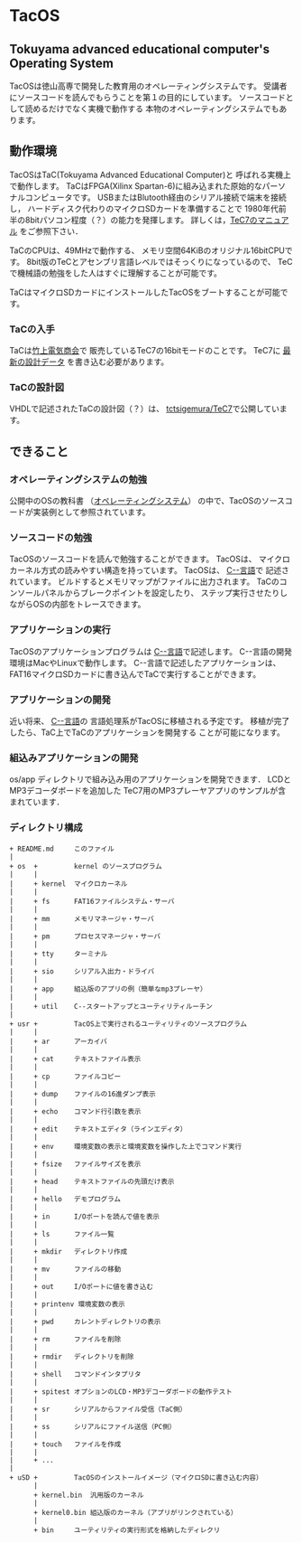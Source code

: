 # TacOS
Tokuyama advanced educational computer's Operating System
---

TacOSは徳山高専で開発した教育用のオペレーティングシステムです。
受講者にソースコードを読んでもらうことを第１の目的にしています。
ソースコードとして読めるだけでなく実機で動作する
本物のオペレーティングシステムでもあります。

## 動作環境
TacOSはTaC(Tokuyama Advanced Educational Computer)と
呼ばれる実機上で動作します。
TaCはFPGA(Xilinx Spartan-6)に組み込まれた原始的なパーソナルコンピュータです。
USBまたはBlutooth経由のシリアル接続で端末を接続し，
ハードディスク代わりのマイクロSDカードを準備することで
1980年代前半の8bitパソコン程度（？）の能力を発揮します。
詳しくは，[TeC7のマニュアル](https://github.com/tctsigemura/TeC7/raw/master/Manual/manual.pdf)
をご参照下さい．

TaCのCPUは、49MHzで動作する、
メモリ空間64KiBのオリジナル16bitCPUです。
8bit版のTeCとアセンブリ言語レベルではそっくりになっているので、
TeCで機械語の勉強をした人はすぐに理解することが可能です。

TaCはマイクロSDカードにインストールしたTacOSをブートすることが可能です。

### TaCの入手
TaCは[竹上電気商会](http://www.e-takegami.jp/)で
販売しているTeC7の16bitモードのことです。
TeC7に
[最新の設計データ](https://github.com/tctsigemura/TeC7)
を書き込む必要があります。

### TaCの設計図
VHDLで記述されたTaCの設計図（？）は、
[tctsigemura/TeC7](https://github.com/tctsigemura/TeC7)で公開しています。

## できること
### オペレーティングシステムの勉強
公開中のOSの教科書
（[オペレーティングシステム](https://github.com/tctsigemura/OSTextBook)）
の中で、TacOSのソースコードが実装例として参照されています。

### ソースコードの勉強
TacOSのソースコードを読んで勉強することができます。
TacOSは、
マイクロカーネル方式の読みやすい構造を持っています。
TacOSは、
[C--言語](https://github.com/tctsigemura/C--)で
記述されています。
ビルドするとメモリマップがファイルに出力されます。
TaCのコンソールパネルからブレークポイントを設定したり、
ステップ実行させたりしながらOSの内部をトレースできます。

### アプリケーションの実行
TacOSのアプリケーションプログラムは
[C--言語](https://github.com/tctsigemura/C--)で記述します。
C--言語の開発環境はMacやLinuxで動作します。
C--言語で記述したアプリケーションは、
FAT16マイクロSDカードに書き込んでTaCで実行することができます。

### アプリケーションの開発
近い将来、
[C--言語](https://github.com/tctsigemura/C--)の
言語処理系がTacOSに移植される予定です。
移植が完了したら、TaC上でTaCのアプリケーションを開発する
ことが可能になります。

### 組込みアプリケーションの開発
os/app ディレクトリで組み込み用のアプリケーションを開発できます．
LCDとMP3デコーダボードを追加した
TeC7用のMP3プレーヤアプリのサンプルが含まれています．

### ディレクトリ構成

```
+ README.md     このファイル
|
+ os  +         kernel のソースプログラム
|     |
|     + kernel  マイクロカーネル
|     |
|     + fs      FAT16ファイルシステム・サーバ
|     |
|     + mm      メモリマネージャ・サーバ
|     |
|     + pm      プロセスマネージャ・サーバ
|     |
|     + tty     ターミナル
|     |
|     + sio     シリアル入出力・ドライバ
|     |
|     + app     組込版のアプリの例（簡単なmp3プレーヤ）
|     |
|     + util    C--スタートアップとユーティリティルーチン
|
+ usr +         TacOS上で実行されるユーティリティのソースプログラム
|     |
|     + ar      アーカイバ
|     |
|     + cat     テキストファイル表示
|     |
|     + cp      ファイルコピー
|     |
|     + dump    ファイルの16進ダンプ表示
|     |
|     + echo    コマンド行引数を表示
|     |
|     + edit    テキストエディタ（ラインエディタ）
|     |
|     + env     環境変数の表示と環境変数を操作した上でコマンド実行
|     |
|     + fsize   ファイルサイズを表示
|     |
|     + head    テキストファイルの先頭だけ表示
|     |
|     + hello   デモプログラム
|     |
|     + in      I/Oポートを読んで値を表示
|     |
|     + ls      ファイル一覧
|     |
|     + mkdir   ディレクトリ作成
|     |
|     + mv      ファイルの移動
|     |
|     + out     I/Oポートに値を書き込む
|     |
|     + printenv 環境変数の表示
|     |
|     + pwd     カレントディレクトリの表示
|     |
|     + rm      ファイルを削除
|     |
|     + rmdir   ディレクトリを削除
|     |
|     + shell   コマンドインタプリタ
|     |
|     + spitest オプションのLCD・MP3デコーダボードの動作テスト
|     |
|     + sr      シリアルからファイル受信（TaC側）
|     |
|     + ss      シリアルにファイル送信（PC側）
|     |
|     + touch   ファイルを作成
|     |
|     + ...
|
+ uSD +         TacOSのインストールイメージ（マイクロSDに書き込む内容）
      |
      + kernel.bin  汎用版のカーネル
      |
      + kernel0.bin 組込版のカーネル（アプリがリンクされている）
      |
      + bin     ユーティリティの実行形式を格納したディレクリ
```
